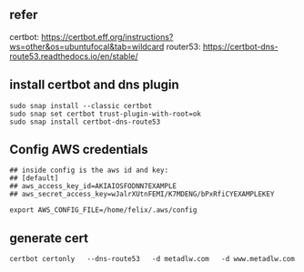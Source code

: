 
## refer

certbot: https://certbot.eff.org/instructions?ws=other&os=ubuntufocal&tab=wildcard
router53: https://certbot-dns-route53.readthedocs.io/en/stable/

## install certbot and dns plugin
```
sudo snap install --classic certbot
sudo snap set certbot trust-plugin-with-root=ok
sudo snap install certbot-dns-route53
```
## Config AWS credentials
```
## inside config is the aws id and key:
## [default]
## aws_access_key_id=AKIAIOSFODNN7EXAMPLE
## aws_secret_access_key=wJalrXUtnFEMI/K7MDENG/bPxRfiCYEXAMPLEKEY

export AWS_CONFIG_FILE=/home/felix/.aws/config
```
## generate cert
```
certbot certonly   --dns-route53   -d metadlw.com   -d www.metadlw.com
```

